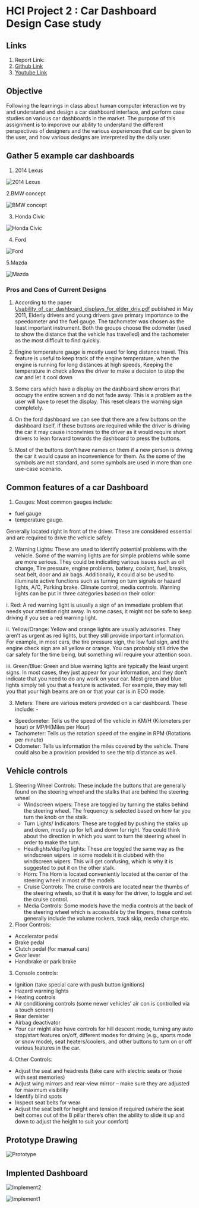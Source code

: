 # HCI Project 2 : Car Dashboard Design Case study 


## Links

1. Report Link:
2. [Github Link](https://github.com/Wolfram235/MicrowaveDesignCaseStudy)
3. [Youtube Link](https://youtu.be/PX9oo9QAwKQ)

## Objective

Following the learnings in class about human computer interaction we try and understand and design a car dashboard interface, and perform case studies on various car dashboards
in the market. The purpose of this assignment is to imporove our ability to understand the different perspectives of designers and the various experiences that can be given to the user, and how various designs are interpreted by the daily user.

## Gather 5 example car dashboards

1. 2014 Lexus 

![2014 Lexus](https://user-images.githubusercontent.com/31333864/114793457-07477480-9d50-11eb-9773-e391ccf04a34.png)

2.BMW concept 

![BMW concept](https://user-images.githubusercontent.com/31333864/114793514-23e3ac80-9d50-11eb-9748-73c89a4f1edf.png)

3. Honda Civic

![Honda Civic](https://user-images.githubusercontent.com/31333864/114793536-2e05ab00-9d50-11eb-94df-22933d15e7ff.png)

4. Ford 

![Ford](https://user-images.githubusercontent.com/31333864/114794899-ffd59a80-9d52-11eb-849c-b6a13fe0c86d.png)

5.Mazda

![Mazda](https://user-images.githubusercontent.com/31333864/114793590-4b3a7980-9d50-11eb-8e4d-dd14aa8d45c1.png)


### Pros and Cons of Current Designs

1. According to the paper [Usability_of_car_dashboard_displays_for_elder_driv.pdf](https://github.com/Wolfram235/p2BenjaminPaul/files/6330275/Usability_of_car_dashboard_displays_for_elder_driv.pdf) published in May 2011, Elderly drivers and young drivers gave primary importance to the speedometer and the fuel gauge. The tachometer was chosen as the least important instrument. Both the groups choose the odometer (used to show the distance that the vehicle has travelled) and the tachometer as the most difficult to find quickly. 

2. Engine temperature gauge is mostly used for long distance travel. This feature is useful to keep track of the engine temperature, when the engine is running for long distances at high speeds, Keeping the temperature in check allows the driver to make a decision to stop the car and let it cool down

3. Some cars which have a display on the dashboard show errors that occupy the entire screen and do not fade away. This is a problem as the user will have to reset the display. This reset clears the warning sign completely. 

4. On the ford dashboard we can see that there are a few buttons on the dashboard itself, if these buttons are required while the driver is driving the car it may cause inconvinies to the driver as it would require short drivers to lean forward towards the dashboard to press the buttons.

5. Most of the buttons don’t have names on them if a new person is driving the car it would cause an inconvenience for them. As the some of the symbols are not standard, and some symbols are used in more than one use-case scenario.



## Common features of a car Dashboard

1.  Gauges:
Most common gauges include:   
- fuel gauge 
- temperature gauge. 

Generally located right in front of the driver. 
These are considered essential and are required to drive the vehicle safely

2. Warning Lights:
These are used to identify potential problems with the vehicle. Some of the warning lights are for simple problems while some are more serious. They could be indicating various issues such as oil change, Tire pressure, engine problems, battery, coolant, fuel, breaks, seat belt, door and air bags. Additionally, it could also be used to illuminate active functions such as turning on turn signals or hazard lights, A/C, Parking brake. Climate control, media controls.
Warning lights can be put in three categories based on their color:

i. Red: A red warning light is usually a sign of an immediate problem that needs your attention right away. In some cases, it might not be safe to keep driving if you see a red warning light.

ii. Yellow/Orange: Yellow and orange lights are usually advisories. They aren’t as urgent as red lights, but they still provide important information. For example, in most cars, the tire pressure sign, the low fuel sign, and the engine check sign are all yellow or orange. You can probably still drive the car safely for the time being, but something will require your attention soon.

iii. Green/Blue: Green and blue warning lights are typically the least urgent signs. In most cases, they just appear for your information, and they don’t indicate that you need to do any work on your car. Most green and blue lights simply tell you that a feature is activated. For example, they may tell you that your high beams are on or that your car is in ECO mode.  

3. Meters:
There are various meters provided on a car dashboard. These include: -
- Speedometer: Tells us the speed of the vehicle in KM/H (Kilometers per hour) or MP/H(Miles per Hour) 
- Tachometer: Tells us the rotation speed of the engine in RPM (Rotations per minute)
- Odometer: Tells us information the miles covered by the vehicle. There could also be a provision provided to see the trip distance as well. 

## Vehicle controls

1. Steering Wheel Controls: These include the buttons that are generally found on the steering wheel and the stalks that are behind the steering wheel
   -  Windscreen wipers: These are toggled by turning the stalks behind the steering wheel. The frequency is selected based on how far you turn the knob on the stalk.
   -  Turn Lights/ Indicators: These are toggled by pushing the stalks up and down, mostly up for left and down for right. You could think about the direction in which you want to turn the steering wheel in order to make the turn.
   -  Headlights/dip/fog lights: These are toggled the same way as the windscreen wipers. in some models it is clubbed with the windscreen wipers. This will get confusing, which is why it is suggested to put it on the other stalk.
   -  Horn: The Horn is located conveniently located at the center of the steering wheel in most of the models 
   - Cruise Controls: The cruise controls are located near the thumbs of the steering wheels, so that it is easy for the driver, to toggle and set the cruise control.
   - Media Controls: Some models have the media controls at the back of the steering wheel which is accessible by the fingers, these controls generally include the volume rockers, track skip, media change etc. 
2. Floor Controls:
-	Accelerator pedal
-	Brake pedal
-	Clutch pedal (for manual cars)
-	Gear lever
-	Handbrake or park brake

3. Console controls:
  -	Ignition (take special care with push button ignitions)
-	Hazard warning lights
-	Heating controls
-	Air conditioning controls (some newer vehicles’ air con is controlled via a touch screen)
-	Rear demister
-	Airbag deactivator
-	Your car might also have controls for hill descent mode, turning any auto stop/start features on/off, different modes for driving (e.g., sports mode or snow mode), seat heaters/coolers, and other buttons to turn on or off various features in the car.

4. Other Controls:
-	Adjust the seat and headrests (take care with electric seats or those with seat memories)
-	Adjust wing mirrors and rear-view mirror – make sure they are adjusted for maximum visibility
-	Identify blind spots
- Inspect seat belts for wear
-	Adjust the seat belt for height and tension if required (where the seat belt comes out of the B pillar there’s often the ability to slide it up and down to adjust the height to suit your comfort)

## Prototype Drawing

![Prototype](https://user-images.githubusercontent.com/31333864/115129888-dd8c8880-9faf-11eb-928d-94ff3e466959.jpg)


## Implented Dashboard

![Implement2](https://user-images.githubusercontent.com/31333864/115129907-0c0a6380-9fb0-11eb-8266-7cdf22555bc4.jpg)



![Implement1](https://user-images.githubusercontent.com/31333864/115129902-001ea180-9fb0-11eb-8935-94f8fe839415.jpg)






